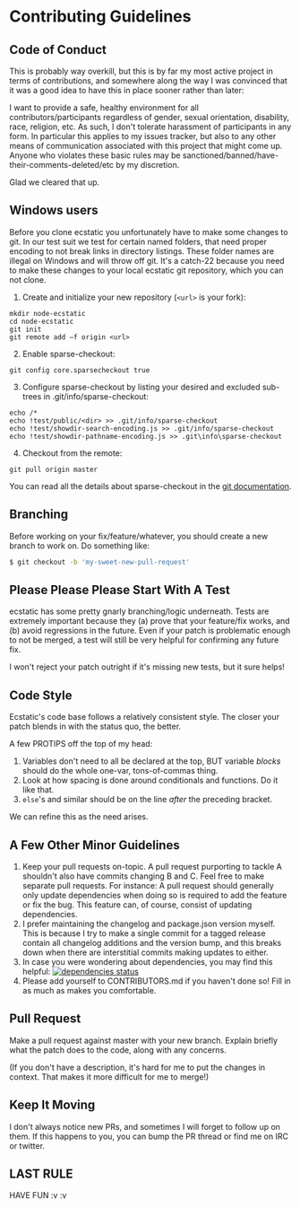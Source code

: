 # Contributing Guidelines

## Code of Conduct

This is probably way overkill, but this is by far my most active project in
terms of contributions, and somewhere along the way I was convinced that it
was a good idea to have this in place sooner rather than later:

I want to provide a safe, healthy environment for all contributors/participants
regardless of gender, sexual orientation, disability, race, religion, etc.
As such, I don't tolerate harassment of participants in any form. In particular
this applies to my issues tracker, but also to any other means of communication
associated with this project that might come up. Anyone who violates these
basic rules may be sanctioned/banned/have-their-comments-deleted/etc by my
discretion.

Glad we cleared that up.

## Windows users

Before you clone ecstatic you unfortunately have to make some changes to git.
In our test suit we test for certain named folders, that need proper
encoding to not break links in directory listings. These folder names are
illegal on Windows and will throw off git. It's a catch-22 because you need
to make these changes to your local ecstatic git repository, which you can
not clone.

1) Create and initialize your new repository (`<url>` is your fork):

```
mkdir node-ecstatic
cd node-ecstatic
git init
git remote add –f origin <url>
```

2) Enable sparse-checkout:

```
git config core.sparsecheckout true
```

3) Configure sparse-checkout by listing your desired and excluded sub-trees
   in .git/info/sparse-checkout:

```
echo /*
echo !test/public/<dir> >> .git/info/sparse-checkout
echo !test/showdir-search-encoding.js >> .git/info/sparse-checkout
echo !test/showdir-pathname-encoding.js >> .git\info\sparse-checkout
```

4) Checkout from the remote:

```
git pull origin master
```

You can read all the details about sparse-checkout in the
[git documentation](https://git-scm.com/docs/git-read-tree#_sparse_checkout).

## Branching

Before working on your fix/feature/whatever, you should create a new branch to
work on. Do something like:

```sh
$ git checkout -b 'my-sweet-new-pull-request'
```

## Please Please Please Start With A Test

ecstatic has some pretty gnarly branching/logic underneath. Tests are extremely
important because they (a) prove that your feature/fix works, and (b) avoid
regressions in the future. Even if your patch is problematic enough to not be
merged, a test will still be very helpful for confirming any future fix.

I won't reject your patch outright if it's missing new tests, but it sure
helps!

## Code Style

Ecstatic's code base follows a relatively consistent style. The closer your
patch blends in with the status quo, the better.

A few PROTIPS off the top of my head:

1. Variables don't need to all be declared at the top, BUT variable *blocks*
should do the whole one-var, tons-of-commas thing.
2. Look at how spacing is done around conditionals and functions. Do it like
that. 
3. `else`'s and similar should be on the line *after* the preceding bracket.

We can refine this as the need arises.

## A Few Other Minor Guidelines

1. Keep your pull requests on-topic. A pull request purporting to tackle A
shouldn't also have commits changing B and C. Feel free to make separate pull
requests. For instance: A pull request should generally only update
dependencies when doing so is required to add the feature or fix the bug. This
feature can, of course, consist of updating dependencies.
2. I prefer maintaining the changelog and package.json version myself. This is
because I try to make a single commit for a tagged release contain all
changelog additions and the version bump, and this breaks down when there are
interstitial commits making updates to either.
3. In case you were wondering about dependencies, you may find this helpful:
[![dependencies status](https://david-dm.org/jfhbrook/node-ecstatic.svg)](https://david-dm.org/jfhbrook/node-ecstatic)
4. Please add yourself to CONTRIBUTORS.md if you haven't done so! Fill in as
much as makes you comfortable.

## Pull Request

Make a pull request against master with your new branch. Explain briefly what
the patch does to the code, along with any concerns.

(If you don't have a description, it's hard for me to put the changes in
context. That makes it more difficult for me to merge!)

## Keep It Moving

I don't always notice new PRs, and sometimes I will forget to follow up on
them. If this happens to you, you can bump the PR thread or find me on
IRC or twitter.

## LAST RULE

HAVE FUN :v :v


